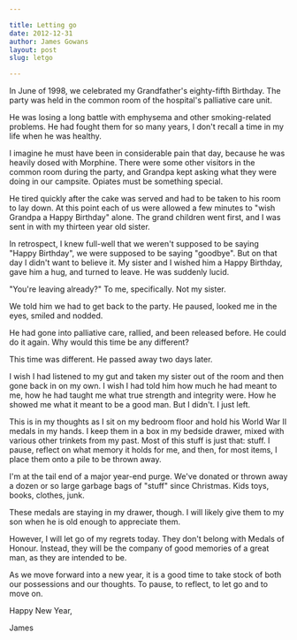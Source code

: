 ```yaml
---

title: Letting go
date: 2012-12-31
author: James Gowans
layout: post
slug: letgo

---
```



In June of 1998, we celebrated my Grandfather's eighty-fifth Birthday. The party was held in the common room of the hospital's palliative care unit.

He was losing a long battle with emphysema and other smoking-related problems. He had fought them for so many years, I don't recall a time in my life when he was healthy.

I imagine he must have been in considerable pain that day, because he was heavily dosed with Morphine. There were some other visitors in the common room during the party, and Grandpa kept asking what they were doing in our campsite. Opiates must be something special.

He tired quickly after the cake was served and had to be taken to his room to lay down. At this point each of us were allowed a few minutes to "wish Grandpa a Happy Birthday" alone. The grand children went first, and I was sent in with my thirteen year old sister.

In retrospect, I knew full-well that we weren't supposed to be saying "Happy Birthday", we were supposed to be saying "goodbye". But on that day I didn't want to believe it. My sister and I wished him a Happy Birthday, gave him a hug, and turned to leave. He was suddenly lucid.

"You're leaving already?" To me, specifically. Not my sister.

We told him we had to get back to the party. He paused, looked me in the eyes, smiled and nodded.

He had gone into palliative care, rallied, and been released before. He could do it again. Why would this time be any different?

This time was different. He passed away two days later.

I wish I had listened to my gut and taken my sister out of the room and then gone back in on my own. I wish I had told him how much he had meant to me, how he had taught me what true strength and integrity were. How he showed me what it meant to be a good man. But I didn't. I just left.

This is in my thoughts as I sit on my bedroom floor and hold his World War II medals in my hands. I keep them in a box in my bedside drawer, mixed with various other trinkets from my past. Most of this stuff is just that: stuff. I pause, reflect on what memory it holds for me, and then, for most items, I place them onto a pile to be thrown away.

I'm at the tail end of a major year-end purge. We've donated or thrown away a dozen or so large garbage bags of "stuff" since Christmas. Kids toys, books, clothes, junk.

These medals are staying in my drawer, though. I will likely give them to my son when he is old enough to appreciate them.

However, I will let go of my regrets today. They don't belong with Medals of Honour. Instead, they will be the company of good memories of a great man, as they are intended to be.

As we move forward into a new year, it is a good time to take stock of both our possessions and our thoughts. To pause, to reflect, to let go and to move on.

Happy New Year,

James